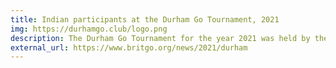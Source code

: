 ```yaml
---
title: Indian participants at the Durham Go Tournament, 2021
img: https://durhamgo.club/logo.png
description: The Durham Go Tournament for the year 2021 was held by the British Go Association from 19th to 20th of June, 2021. It was held online this year. The AIGP had one representative in this tournament, Shashwat Chandra, who finished the tournament ranked 14, out of 69 participants.
external_url: https://www.britgo.org/news/2021/durham
---
```


